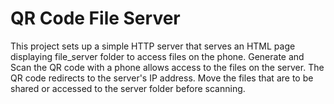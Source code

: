 # QR Code File Server

This project sets up a simple HTTP server that serves an HTML page displaying file_server folder to access files on the phone. 
Generate and Scan the QR code with a phone allows access to the files on the server. 
The QR code redirects to the server's IP address. 
Move the files that are to be shared or accessed to the server folder before scanning.
